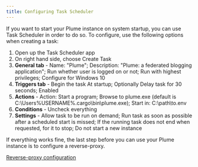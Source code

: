 ```yaml
---
title: Configuring Task Scheduler
---
```


If you want to start your Plume instance on system startup, you can use Task Scheduler
in order to do so. To configure, use the following options when creating a task:

1. Open up the Task Scheduler app
2. On right hand side, choose Create Task
3. **General tab** - Name: "Plume"; Description: "Plume: a federated blogging application"; Run whether user is logged on or not; Run with highest privileges; Configure for Windows 10
4. **Triggers tab** - Begin the task At startup; Optionally Delay task for 30 seconds; Enabled
5. **Actions** - Action: Start a program; Browse to plume.exe (default is C:\Users\%USERNAME%\.cargo\bin\plume.exe); Start in: C:\path\to\.env
6. **Conditions** - Uncheck everything
7. **Settings** - Allow task to be run on demand; Run task as soon as possible after a scheduled start is missed; If the running task does not end when requested, for it to stop; Do not start a new instance

If everything works fine, the last step before you can use your Plume instance
is to configure a reverse-proxy.

<a class="action" href="/installation/proxy">Reverse-proxy configuration</a>